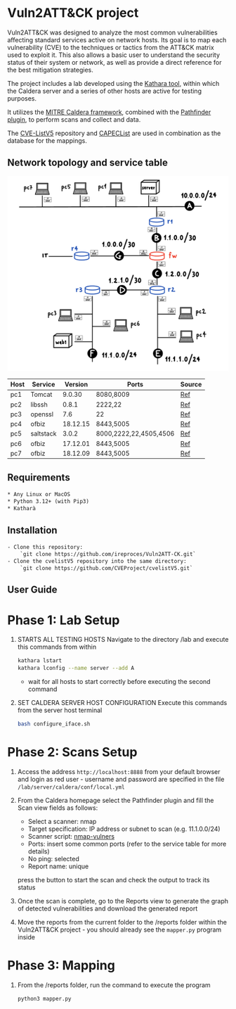 # Vuln2ATT&CK project

Vuln2ATT&CK was designed to analyze the most common vulnerabilities affecting standard services active on network hosts.
Its goal is to map each vulnerability (CVE) to the techniques or tactics from the ATT&CK matrix used to exploit it. This also allows a basic user to understand the security status of their system or network, as well as provide a direct reference for the best mitigation strategies.

The project includes a lab developed using the [Kathara tool](https://github.com/KatharaFramework/Kathara), within which the Caldera server and a series of other hosts are active for testing purposes.

It utilizes the [MITRE Caldera framework](https://github.com/mitre/caldera), combined with the [Pathfinder plugin](https://github.com/center-for-threat-informed-defense/caldera_pathfinder), to perform scans and collect and data.

The [CVE-ListV5](https://github.com/CVEProject/cvelistV5) repository and [CAPECList](https://capec.mitre.org/index.html) are used in combination as the database for the mappings.

## Network topology and service table

![](rete.jpeg)

| Host    | Service   | Version    | Ports                  | Source                                                                      |
|---------|-----------|------------|------------------------|-----------------------------------------------------------------------------|
| pc1     | Tomcat    | 9.0.30     | 8080,8009              | [Ref](https://github.com/vulhub/vulhub/tree/master/tomcat/CVE-2020-1938)    |
| pc2     | libssh    | 0.8.1      | 2222,22                | [Ref](https://github.com/vulhub/vulhub/tree/master/libssh/CVE-2018-10933)   |
| pc3     | openssl   | 7.6        | 22                     | [Ref](https://vulners.com/cve/CVE-2018-15473)                               |
| pc4     | ofbiz     | 18.12.15   | 8443,5005              | [Ref](https://github.com/vulhub/vulhub/tree/master/ofbiz/CVE-2024-45195)    |
| pc5     | saltstack | 3.0.2      | 8000,2222,22,4505,4506 | [Ref](https://github.com/vulhub/vulhub/tree/master/saltstack/CVE-2020-16846)|
| pc6     | ofbiz     | 17.12.01   | 8443,5005              | [Ref](https://github.com/vulhub/vulhub/tree/master/ofbiz/CVE-2020-9496)     |
| pc7     | ofbiz     | 18.12.09   | 8443,5005              | [Ref](https://github.com/vulhub/vulhub/tree/master/ofbiz/CVE-2023-49070)    |

## Requirements

    * Any Linux or MacOS
    * Python 3.12+ (with Pip3)
    * Katharà

## Installation

    - Clone this repository:
        `git clone https://github.com/ireproces/Vuln2ATT-CK.git`
    - Clone the cvelistV5 repository into the same directory:
        `git clone https://github.com/CVEProject/cvelistV5.git`

## User Guide
# Phase 1: Lab Setup 

1. STARTS ALL TESTING HOSTS
Navigate to the directory /lab and execute this commands from within
    ```Bash
    kathara lstart
    kathara lconfig --name server --add A
    ```
    - wait for all hosts to start correctly before executing the second command

2. SET CALDERA SERVER HOST CONFIGURATION
Execute this commands from the server host terminal
    ```Bash
    bash configure_iface.sh
    ```

# Phase 2: Scans Setup

1. Access the address `http://localhost:8888` from your default browser and login as red user - username and password are specified in the file `/lab/server/caldera/conf/local.yml`

2. From the Caldera homepage select the Pathfinder plugin and fill the Scan view fields as follows:  
    - Select a scanner: nmap  
    - Target specification: IP address or subnet to scan (e.g. 11.1.0.0/24)  
    - Scanner script: [nmap-vulners](https://github.com/vulnersCom/nmap-vulners/tree/bbf53dd085f8d810921ee00ccf85bdb329d59514)
    - Ports: insert some common ports (refer to the service table for more details)
    - No ping: selected
    - Report name: unique
    
    press the button to start the scan and check the output to track its status

3. Once the scan is complete, go to the Reports view to generate the graph of detected vulnerabilities and download the generated report

4. Move the reports from the current folder to the /reports folder within the Vuln2ATT&CK project - you should already see the `mapper.py` program inside

# Phase 3: Mapping

1. From the /reports folder, run the command to execute the program
    ```Bash
    python3 mapper.py
    ```